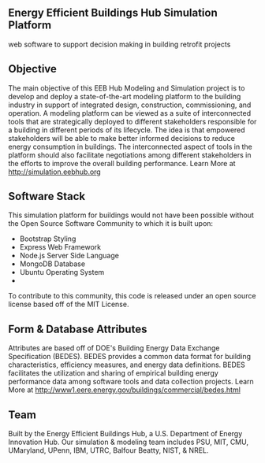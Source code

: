 Energy Efficient Buildings Hub Simulation Platform
--------------------------------------------------
web software to support decision making in building retrofit projects


Objective
---------

The main objective of this EEB Hub Modeling and Simulation project is to develop and 
deploy a state-of-the-art modeling platform to the building industry in support of 
integrated design, construction, commissioning, and operation. A modeling platform 
can be viewed as a suite of interconnected tools that are strategically deployed to 
different stakeholders responsible for a building in different periods of its 
lifecycle. 
The idea is that empowered stakeholders will be able to make better informed decisions 
to reduce energy consumption in buildings. The interconnected aspect of tools in the 
platform should also facilitate negotiations among different stakeholders in the efforts 
to improve the overall building performance.
Learn More at http://simulation.eebhub.org

Software Stack
--------------

This simulation platform for buildings would not have been possible without the 
Open Source Software Community to which it is built upon: 

* Bootstrap Styling
* Express Web Framework
* Node.js Server Side Language
* MongoDB Database
* Ubuntu Operating System
* 
To contribute to this community, this code is released under an open source license
based off of the MIT License.

Form & Database Attributes
--------------------------

Attributes are based off of DOE's Building Energy Data Exchange Specification (BEDES).
BEDES provides a common data format for building characteristics, efficiency measures, 
and energy data definitions.  BEDES facilitates the utilization and sharing of empirical 
building energy performance data among software tools and data collection projects.
Learn More at http://www1.eere.energy.gov/buildings/commercial/bedes.html

Team
-----
Built by the Energy Efficient Buildings Hub, a U.S. Department of Energy Innovation Hub.
Our simulation & modeling team includes PSU, MIT, CMU, UMaryland, UPenn, IBM, UTRC, 
Balfour Beatty, NIST, & NREL.

